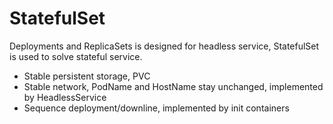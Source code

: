 # StatefulSet

Deployments and ReplicaSets is designed for headless service, StatefulSet is
used to solve stateful service.

- Stable persistent storage, PVC
- Stable network, PodName and HostName stay unchanged, implemented by HeadlessService
- Sequence deployment/downline, implemented by init containers
